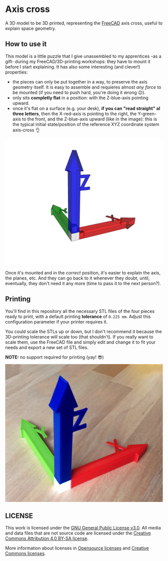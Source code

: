 # Axis cross
A 3D model to be 3D printed, representing the [FreeCAD](https://freecadweb.org) axis cross, useful to explain space geometry.

## How to use it
This model is a little puzzle that I give unassembled to my apprentices -as a gift- during my FreeCAD/3D-printing workshops: they have to mount it before I start explaining. It has also some interesting (and clever!) properties:

* the pieces can only be put together in a way, to preserve the axis geometry itself. It is easy to assemble and requieres almost *any force* to be mounted (if you need to push hard, you're doing it wrong 😉).
* only sits **completly flat** in a position: with the Z-blue-axis pointing upward.
* once it's flat on a surface (e.g. your desk), **if you can "read straight" al three letters**, then the X-red-axis is pointing to the right, the Y-green-axis to the front, and the Z-blue-axis upward (like in the image): this is the typical initial state/position of the reference XYZ coordinate system axis-cross 👌

![axis-cross-model](axis-cross.png)

Once it's mounted and in the *correct* position, it's easier to explain the axis, the planes, etc. And they can go back to it whenever they doubt, until, eventually, they don't need it any more (time to pass it to the next person?).

## Printing
You'll find in this repository all the necessary STL files of the four pieces ready to print, with a default printing **tolerance** of <code>0.225 mm</code>. Adjust this configuration parameter if your printer requires it.

You could scale the STLs up or down, but I don't recommend it because the 3D-printing tolerance will scale too (that shouldn't). If you really want to scale them, use the FreeCAD file and simply edit and change it to fit your needs and export a new set of STL files.

**NOTE:** no support required for printing (yay! 😎)

![axis-cross-picture](axis-cross.jpg)

## LICENSE

This work is licensed under the [GNU General Public License v3.0](../LICENSE-GPLV30). All media and data files that are not source code are licensed under the [Creative Commons Attribution 4.0 BY-SA license](../LICENSE-CCBYSA40).

More information about licenses in [Opensource licenses](https://opensource.org/licenses/) and [Creative Commons licenses](https://creativecommons.org/licenses/).
